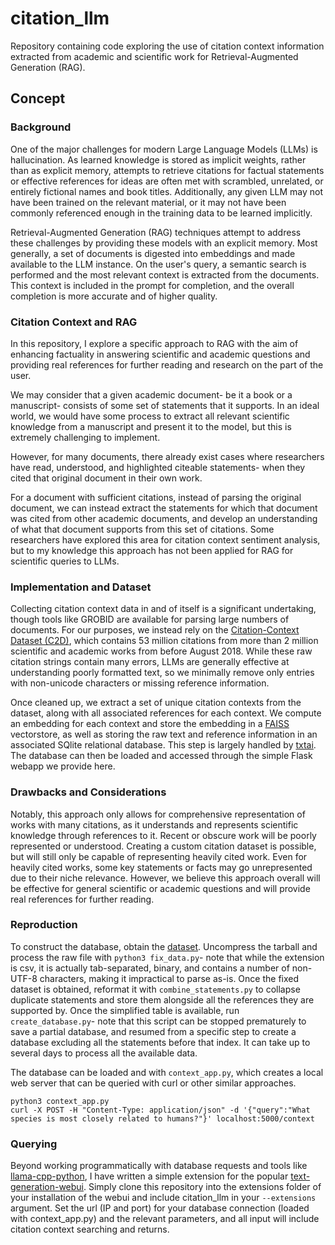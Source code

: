# citation_llm
Repository containing code exploring the use of citation context information extracted from academic and scientific work for Retrieval-Augmented Generation (RAG).

## Concept

### Background 

One of the major challenges for modern Large Language Models (LLMs) is hallucination. As learned knowledge is stored as implicit weights, rather than as explicit memory, attempts to retrieve citations for factual statements or effective references for ideas are often met with scrambled, unrelated, or entirely fictional names and book titles. Additionally, any given LLM may not have been trained on the relevant material, or it may not have been commonly referenced enough in the training data to be learned implicitly.

Retrieval-Augmented Generation (RAG) techniques attempt to address these challenges by providing these models with an explicit memory. Most generally, a set of documents is digested into embeddings and made available to the LLM instance. On the user's query, a semantic search is performed and the most relevant context is extracted from the documents. This context is included in the prompt for completion, and the overall completion is more accurate and of higher quality.

### Citation Context and RAG

In this repository, I explore a specific approach to RAG with the aim of enhancing factuality in answering scientific and academic questions and providing real references for further reading and research on the part of the user.

We may consider that a given academic document- be it a book or a manuscript- consists of some set of statements that it supports. In an ideal world, we would have some process to extract all relevant scientific knowledge from a manuscript and present it to the model, but this is extremely challenging to implement.

However, for many documents, there already exist cases where researchers have read, understood, and highlighted citeable statements- when they cited that original document in their own work.

For a document with sufficient citations, instead of parsing the original document, we can instead extract the statements for which that document was cited from other academic documents, and develop an understanding of what that document supports from this set of citations. Some researchers have explored this area for citation context sentiment analysis, but to my knowledge this approach has not been applied for RAG for scientific queries to LLMs.

### Implementation and Dataset

Collecting citation context data in and of itself is a significant undertaking, though tools like GROBID are available for parsing large numbers of documents. For our purposes, we instead rely on the [Citation-Context Dataset (C2D)](https://ordo.open.ac.uk/articles/dataset/Citation-Context_Dataset_C2D_/6865298/1), which contains 53 million citations from more than 2 million scientific and academic works from before August 2018. While these raw citation strings contain many errors, LLMs are generally effective at understanding poorly formatted text, so we minimally remove only entries with non-unicode characters or missing reference information.

Once cleaned up, we extract a set of unique citation contexts from the dataset, along with all associated references for each context. We compute an embedding for each context and store the embedding in a [FAISS](https://github.com/facebookresearch/faiss) vectorstore, as well as storing the raw text and reference information in an associated SQlite relational database. This step is largely handled by [txtai](https://github.com/neuml/txtai). The database can then be loaded and accessed through the simple Flask webapp we provide here.

### Drawbacks and Considerations

Notably, this approach only allows for comprehensive representation of works with many citations, as it understands and represents scientific knowledge through references to it. Recent or obscure work will be poorly represented or understood. Creating a custom citation dataset is possible, but will still only be capable of representing heavily cited work. Even for heavily cited works, some key statements or facts may go unrepresented due to their niche relevance. However, we believe this approach overall will be effective for general scientific or academic questions and will provide real references for further reading.

### Reproduction

To construct the database, obtain the [dataset](https://ordo.open.ac.uk/articles/dataset/Citation-Context_Dataset_C2D_/6865298/1). Uncompress the tarball and process the raw file with `python3 fix_data.py`- note that while the extension is csv, it is actually tab-separated, binary, and contains a number of non-UTF-8 characters, making it impractical to parse as-is. Once the fixed dataset is obtained, reformat it with `combine_statements.py` to collapse duplicate statements and store them alongside all the references they are supported by. Once the simplified table is available, run `create_database.py`- note that this script can be stopped prematurely to save a partial database, and resumed from a specific step to create a database excluding all the statements before that index. It can take up to several days to process all the available data.

The database can be loaded and with `context_app.py`, which creates a local web server that can be queried with curl or other similar approaches.

```
python3 context_app.py
curl -X POST -H "Content-Type: application/json" -d '{"query":"What species is most closely related to humans?"}' localhost:5000/context
```

### Querying

Beyond working programmatically with database requests and tools like [llama-cpp-python](https://github.com/abetlen/llama-cpp-python), I have written a simple extension for the popular [text-generation-webui](https://github.com/oobabooga/text-generation-webui). Simply clone this repository into the extensions folder of your installation of the webui and include citation_llm in your `--extensions` argument. Set the url (IP and port) for your database connection (loaded with context_app.py) and the relevant parameters, and all input will include citation context searching and returns.
